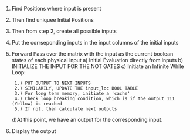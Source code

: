 1. Find Positions where input is present
2. Then find uniquee Initial Positions
3. Then from step 2, create all possible inputs
4. Put the corrseponding inputs in the input columns of the initial inputs
5. Forward Pass over the matrix with the input as the current boolean states of each physical input
    a) Initial Evaluation directly from inputs
    b) INITIALIZE THE INPUT FOR THE NOT GATES
    c) Initiate an Infinite While Loop:
        
        1.) PUT OUTPUT TO NEXT INPUTS
        2.) SIMILARILY, UPDATE THE input_loc BOOL TABLE
        3.) For long term memory, initiate a 'cache'
        4.) Check loop breaking condition, which is if the output 111 (Yellow) is reached
        5.) If not, then calculate next outputs
        
    d)At this point, we have an output for the corresponding input.
6. Display the output
